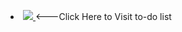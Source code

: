 <div id="badges">
<p><li><a href="https://ambika-acharya.github.io/to-do/">
<img src="https://img.shields.io/badge/todolist-red">
</a> <---Click Here to Visit to-do list </li>
</div>
